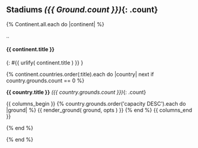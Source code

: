 
## Stadiums _({{ Ground.count }})_{: .count}

{% Continent.all.each do |continent| %}

.. <!-- fix: use unique anchor -- add stadium e.g. stadiums-europe? or similar -->
#### {{ continent.title }}
{: #{{ urlify( continent.title ) }} }

{% continent.countries.order(:title).each do |country|
      next if country.grounds.count == 0                     %}

**{{ country.title }}**  _({{ country.grounds.count }})_{: .count}

{{ columns_begin }}
  {% country.grounds.order('capacity DESC').each do |ground| %}
    {{ render_ground( ground, opts ) }}
  {% end %}
{{ columns_end }}

{% end %}

{% end %}<!-- each continent -->
